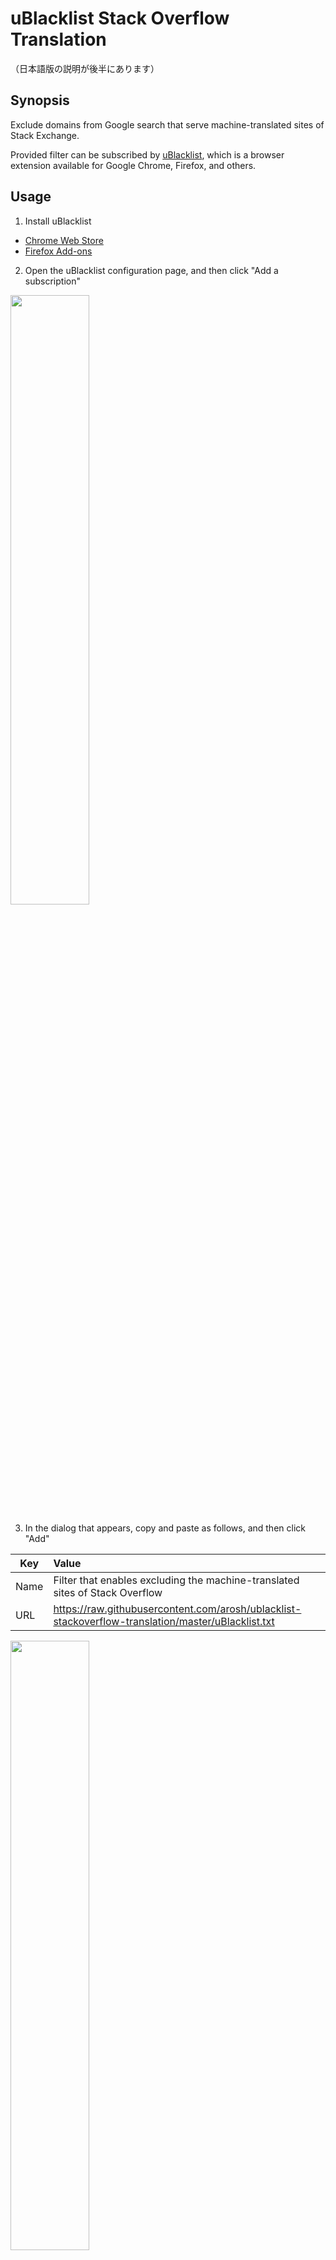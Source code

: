 # uBlacklist Stack Overflow Translation

（日本語版の説明が後半にあります）

## Synopsis

Exclude domains from Google search that serve machine-translated sites of Stack Exchange.

Provided filter can be subscribed by [uBlacklist](https://github.com/iorate/uBlacklist), which is a browser extension available for Google Chrome, Firefox, and others.

## Usage

1. Install uBlacklist

- [Chrome Web Store](https://chrome.google.com/webstore/detail/ublacklist/pncfbmialoiaghdehhbnbhkkgmjanfhe)
- [Firefox Add-ons](https://addons.mozilla.org/en-US/firefox/addon/ublacklist/)

2. Open the uBlacklist configuration page, and then click "Add a subscription"

<img src="img/options-en.png" width="50%">

3. In the dialog that appears, copy and paste as follows, and then click "Add"

| Key  | Value                                                                                              |
| ---- | :------------------------------------------------------------------------------------------------- |
| Name | Filter that enables excluding the machine-translated sites of Stack Overflow                       |
| URL  | https://raw.githubusercontent.com/arosh/ublacklist-stackoverflow-translation/master/uBlacklist.txt |

<img src="img/dialog-en.png" width="50%">

## Acknowledgements

[@iorate](https://github.com/iorate) - for creating an exceptional extension
[uBlacklist](https://github.com/iorate/uBlacklist)

## Related projects

* [arosh/ublacklist-github-translation](https://github.com/arosh/ublacklist-github-translation)

## Related links

- [iorate/uBlacklist: Blocks specific sites from appearing in Google search results](https://github.com/iorate/uBlacklist)
- [Personal Blocklist の代替になりそうな Chrome 拡張機能を作ってみた - Qiita](https://qiita.com/iorate/items/9ff65360fbdf4082476a)
- [Stack Overflow の英語から日本語に機械翻訳されたコンテンツのサイトについてどう思いますか？ \- スタック・オーバーフロー Meta](https://ja.meta.stackoverflow.com/questions/2905/stack-overflow%E3%81%AE%E8%8B%B1%E8%AA%9E%E3%81%8B%E3%82%89%E6%97%A5%E6%9C%AC%E8%AA%9E%E3%81%AB%E6%A9%9F%E6%A2%B0%E7%BF%BB%E8%A8%B3%E3%81%95%E3%82%8C%E3%81%9F%E3%82%B3%E3%83%B3%E3%83%86%E3%83%B3%E3%83%84%E3%81%AE%E3%82%B5%E3%82%A4%E3%83%88%E3%81%AB%E3%81%A4%E3%81%84%E3%81%A6%E3%81%A9%E3%81%86%E6%80%9D%E3%81%84%E3%81%BE%E3%81%99%E3%81%8B)
- [Google の検索結果から機械翻訳でおかしな日本語に翻訳されている Q&A サイトを非表示にする – Ewig Leere\(Lab2\)](https://labor.ewigleere.net/2019/04/03/extension-exclude-to-faqservice-from-google-search/)
- [Taraflex/Back2stackoverflow: Userscript for redirect to stackoverflow.com from machine-translated sites](https://github.com/Taraflex/Back2stackoverflow)

## License

[Creative Commons Zero v1.0 Universal](LICENSE)

# Stack Overflow の機械翻訳サイトの除外用フィルタ

## 概要

Stack Overflow の機械翻訳に過ぎないサイトを Google 検索の結果から除外するためのフィルタです。

Google Chrome および Firefox の拡張機能である [uBlacklist](https://github.com/iorate/uBlacklist) で購読可能な書式で記載しています。

## 使い方

1. uBlacklist をインストールします。
  * [Chrome Web Store](https://chrome.google.com/webstore/detail/ublacklist/pncfbmialoiaghdehhbnbhkkgmjanfhe)
  * [Firefox Add-ons](https://addons.mozilla.org/en-US/firefox/addon/ublacklist/)
2. uBlacklist の設定画面を開いて「購読を追加する」をクリックします。

<img src="img/options-ja.png" width="50%">

3. 表示されたダイアログで以下のように入力して「追加」をクリックします。

| 項目 | 内容 |
| ---- | :------- |
| 名前 | Stack Overflow の機械翻訳サイトの除外用フィルタ |
| URL  | https://raw.githubusercontent.com/arosh/ublacklist-stackoverflow-translation/master/uBlacklist.txt |

<img src="img/dialog-ja.png" width="50%">

## 謝辞

素晴らしい拡張機能である [uBlacklist](https://github.com/iorate/uBlacklist) の作者の [@iorate](https://github.com/iorate) 氏に感謝いたします。

## 関連プロジェクト

* [arosh/ublacklist-github-translation](https://github.com/arosh/ublacklist-github-translation)

## 関連リンク

* [iorate/uBlacklist: Blocks specific sites from appearing in Google search results](https://github.com/iorate/uBlacklist)
* [Personal Blocklist の代替になりそうな Chrome 拡張機能を作ってみた - Qiita](https://qiita.com/iorate/items/9ff65360fbdf4082476a)
* [Stack Overflowの英語から日本語に機械翻訳されたコンテンツのサイトについてどう思いますか？ \- スタック・オーバーフローMeta](https://ja.meta.stackoverflow.com/questions/2905/stack-overflow%E3%81%AE%E8%8B%B1%E8%AA%9E%E3%81%8B%E3%82%89%E6%97%A5%E6%9C%AC%E8%AA%9E%E3%81%AB%E6%A9%9F%E6%A2%B0%E7%BF%BB%E8%A8%B3%E3%81%95%E3%82%8C%E3%81%9F%E3%82%B3%E3%83%B3%E3%83%86%E3%83%B3%E3%83%84%E3%81%AE%E3%82%B5%E3%82%A4%E3%83%88%E3%81%AB%E3%81%A4%E3%81%84%E3%81%A6%E3%81%A9%E3%81%86%E6%80%9D%E3%81%84%E3%81%BE%E3%81%99%E3%81%8B)
* [Googleの検索結果から機械翻訳でおかしな日本語に翻訳されているQ&Aサイトを非表示にする – Ewig Leere\(Lab2\)](https://labor.ewigleere.net/2019/04/03/extension-exclude-to-faqservice-from-google-search/)
* [Taraflex/Back2stackoverflow: Userscript for redirect to stackoverflow.com from machine-translated sites](https://github.com/Taraflex/Back2stackoverflow)

## ライセンス

[Creative Commons Zero v1.0 Universal](LICENSE)
